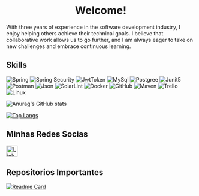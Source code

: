 
<h1 align ="center"> Welcome!</h1>


With three years of experience in the software development industry, I enjoy helping others achieve their technical goals. I believe that collaborative work allows us to go further, and I am always eager to take on new challenges and embrace continuous learning.


## Skills

![Spring](https://img.shields.io/badge/Spring-6DB33F?style=for-the-badge&logo=spring&logoColor=white)
![Spring Security](https://img.shields.io/badge/Spring_Security-6DB33F?style=for-the-badge&logo=Spring-Security&logoColor=white)
![JwtToken](https://img.shields.io/badge/JWT-000000?style=for-the-badge&logo=JSON%20web%20tokens&logoColor=white)
![MySql](https://img.shields.io/badge/MySQL-005C84?style=for-the-badge&logo=mysql&logoColor=white)
![Postgree](https://img.shields.io/badge/PostgreSQL-316192?style=for-the-badge&logo=postgresql&logoColor=white)
![Junit5](https://img.shields.io/badge/Junit5-25A162?style=for-the-badge&logo=junit5&logoColor=white)
![Postman](https://img.shields.io/badge/Postman-FF6C37?style=for-the-badge&logo=Postman&logoColor=white)
![Json](https://img.shields.io/badge/json-5E5C5C?style=for-the-badge&logo=json&logoColor=white)
![SolarLint](https://img.shields.io/badge/SonarLint-CB2029?style=for-the-badge&logo=sonarlint&logoColor=white)
![Docker](https://img.shields.io/badge/Docker-2CA5E0?style=for-the-badge&logo=docker&logoColor=white)
![GitHub](https://img.shields.io/badge/GitHub-100000?style=for-the-badge&logo=github&logoColor=white)
![Maven](https://img.shields.io/badge/apache_maven-C71A36?style=for-the-badge&logo=apachemaven&logoColor=white)
![Trello](https://img.shields.io/badge/Trello-0052CC?style=for-the-badge&logo=trello&logoColor=white)
![Linux](https://img.shields.io/badge/Linux-FCC624?style=for-the-badge&logo=linux&logoColor=black)

  
     
![Anurag's GitHub stats](https://github-readme-stats.vercel.app/api?username=RodrigoPinheiro1&show_icons=true&theme=radical)


[![Top Langs](https://github-readme-stats.vercel.app/api/top-langs/?username=RodrigoPinheiro1&layout=compact&theme=radical)](https://github.com/RodrigoPinheiro1)

## Minhas Redes Socias 
[<img src = 'https://img.shields.io/badge/LinkedIn-0077B5?style=for-the-badge&logo=linkedin&logoColor=white'
alt ='Linkedin' height ='30'>](https://www.linkedin.com/in/rodrigo-pinheiro-silva-49b21921b/)

## Repositorios Importantes 

[![Readme Card]([https://github-readme-stats.vercel.app/api/pin/?username=RodrigoPinheiro1&repo=aluraflix-ms&theme=radical)](https://github.com/RodrigoPinheiro1/aluraflix-ms](https://github.com/RodrigoPinheiro1/Sec_Bus))

